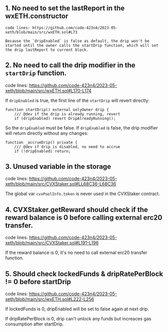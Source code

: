 ## 1. No need to set the lastReport in the wxETH.constructor

    code lines: https://github.com/code-423n4/2023-05-xeth/blob/main/src/wxETH.sol#L73

    Because the `dripEnabled` is false as default, the drip won't be started until the owner calls the startDrip function, which will set the drip lastReport to current block.

## 2. No need to call the drip modifier in the `startDrip` function.

 code lines: https://github.com/code-423n4/2023-05-xeth/blob/main/src/wxETH.sol#L170-L174

If `dripEnabled` is true, the first line of the `startDrip` will revert directly:
```
function startDrip() external onlyOwner drip {
    /// @dev if the drip is already running, revert
    if (dripEnabled) revert DripAlreadyRunning();
```

So the `dripEnabled` must be false. If `dripEnabled` is false, the drip modifier will return directly without any changes:
```
function _accrueDrip() private {
    /// @dev if drip is disabled, no need to accrue
    if (!dripEnabled) return;
```

## 3. Unused variable in the storage

code lines: https://github.com/code-423n4/2023-05-xeth/blob/main/src/CVXStaker.sol#LL68C36-L68C36

The global var `cvxPoolInfo.token` is never used in the CVXStaker contract.

## 4. CVXStaker.getReward should check if the reward balance is 0 before calling external erc20 transfer.

code lines: https://github.com/code-423n4/2023-05-xeth/blob/main/src/CVXStaker.sol#L191-L196

If the reward balance is 0, it's no need to call external erc20 transfer function.

## 5. Should check lockedFunds & dripRatePerBlock != 0 before startDrip

code lines: https://github.com/code-423n4/2023-05-xeth/blob/main/src/wxETH.sol#L222-L256

If lockedFunds is 0, dripEnabled will be set to false again at next drip.

If dripRatePerBlock is 0, drip can't unlock any funds but increaces gas consumption after startDrip.